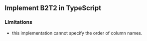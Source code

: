 ## Implement B2T2 in TypeScript

### Limitations

- this implementation cannot specify the order of column names.